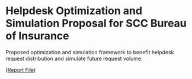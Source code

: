 # Helpdesk Optimization and Simulation Proposal for SCC Bureau of Insurance
Proposed optimization and simulation framework to benefit helpdesk request distribution and simulate future request volume. 

([Report File](https://github.com/bryce-bowles/helpdesk-optimization-proposal/blob/15fc99cfc6cff61fa6c888812e34c7030f82df56/Final_Optimization-Simulation_Proposal.pdf))
